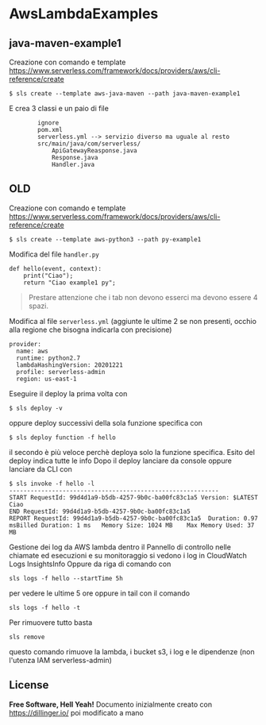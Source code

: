 # AwsLambdaExamples

## java-maven-example1
Creazione con comando e template https://www.serverless.com/framework/docs/providers/aws/cli-reference/create
```
$ sls create --template aws-java-maven --path java-maven-example1
```
E crea 3 classi e un paio di file
```
		ignore
		pom.xml
		serverless.yml --> servizio diverso ma uguale al resto
		src/main/java/com/serverless/
			ApiGatewayReasponse.java
			Response.java
			Handler.java
```







## OLD
Creazione con comando e template https://www.serverless.com/framework/docs/providers/aws/cli-reference/create
```
$ sls create --template aws-python3 --path py-example1
```
Modifica del file `handler.py`
```
def hello(event, context):
	print("Ciao");
	return "Ciao example1 py";
```
> Prestare attenzione che i tab non devono esserci ma devono essere 4 spazi.

Modifica al file `serverless.yml` (aggiunte le ultime 2 se non presenti, occhio alla regione che bisogna indicarla con precisione)
```
provider:
  name: aws
  runtime: python2.7
  lambdaHashingVersion: 20201221
  profile: serverless-admin
  region: us-east-1
```
Eseguire il deploy la prima volta con 
```
$ sls deploy -v
```
oppure deploy successivi della sola funzione specifica con
```
$ sls deploy function -f hello
```
il secondo è più veloce perchè deploya solo la funzione specifica.
Esito del deploy indica tutte le info
Dopo il deploy lanciare da console oppure lanciare da CLI con
```
$ sls invoke -f hello -l
-----------------------------------------------------------
START RequestId: 99d4d1a9-b5db-4257-9b0c-ba00fc83c1a5 Version: $LATEST
Ciao
END RequestId: 99d4d1a9-b5db-4257-9b0c-ba00fc83c1a5
REPORT RequestId: 99d4d1a9-b5db-4257-9b0c-ba00fc83c1a5  Duration: 0.97 msBilled Duration: 1 ms   Memory Size: 1024 MB    Max Memory Used: 37 MB
```
Gestione dei log da AWS lambda dentro il Pannello di controllo nelle chiamate ed esecuzioni e su monitoraggio si vedono i log in CloudWatch Logs InsightsInfo
Oppure da riga di comando con
```
sls logs -f hello --startTime 5h
```
per vedere le ultime 5 ore oppure in tail con il comando
```
sls logs -f hello -t 
```
Per rimuovere tutto basta
```
sls remove
```
questo comando rimuove la lambda, i bucket s3, i log e le dipendenze (non l'utenza IAM serverless-admin)

## License
**Free Software, Hell Yeah!**
Documento inizialmente creato con https://dillinger.io/ poi modificato a mano